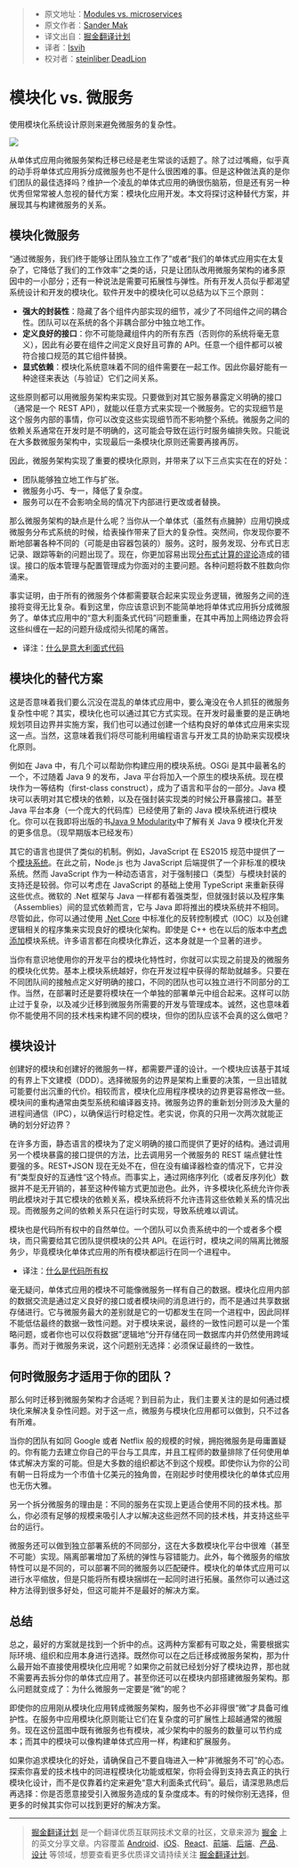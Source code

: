 > * 原文地址：[Modules vs. microservices](https://www.oreilly.com/ideas/modules-vs-microservices)
> * 原文作者：[Sander Mak](https://www.oreilly.com/people/sander_mak)
> * 译文出自：[掘金翻译计划](https://github.com/xitu/gold-miner)
> * 译者：[lsvih](https://github.com/lsvih)
> * 校对者：[steinliber](https://github.com/steinliber),[DeadLion](https://github.com/DeadLion)

# 模块化 vs. 微服务

使用模块化系统设计原则来避免微服务的复杂性。

![](https://d3tdunqjn7n0wj.cloudfront.net/360x240/container-227877_1920-0db52b796e6b80d98f6df2d01a6ee4fb.jpg)

从单体式应用向微服务架构迁移已经是老生常谈的话题了。除了过过嘴瘾，似乎真的动手将单体式应用拆分成微服务也不是什么很困难的事。但是这种做法真的是你们团队的最佳选择吗？维护一个凌乱的单体式应用的确很伤脑筋，但是还有另一种优秀但常常被人忽视的替代方案：模块化应用开发。本文将探讨这种替代方案，并展现其与构建微服务的关系。

## 模块化微服务

“通过微服务，我们终于能够让团队独立工作了”或者“我们的单体式应用实在太复杂了，它降低了我们的工作效率”之类的话，只是让团队改用微服务架构的诸多原因中的一小部分；还有一种说法是需要可拓展性与弹性。所有开发人员似乎都渴望系统设计和开发的模块化。软件开发中的模块化可以总结为以下三个原则：

- **强大的封装性**：隐藏了各个组件内部实现的细节，减少了不同组件之间的耦合性。团队可以在系统的各个非耦合部分中独立地工作。
- **定义良好的接口**：你不可能隐藏组件内的所有东西（否则你的系统将毫无意义），因此有必要在组件之间定义良好且可靠的 API。任意一个组件都可以被符合接口规范的其它组件替换。
- **显式依赖**：模块化系统意味着不同的组件需要在一起工作。因此你最好能有一种途径来表达（与验证）它们之间关系。

这些原则都可以用微服务架构来实现。只要做到对其它服务暴露定义明确的接口（通常是一个 REST API），就能以任意方式来实现一个微服务。它的实现细节是这个服务内部的事情，你可以改变这些实现细节而不影响整个系统。微服务之间的依赖关系通常在开发时是不明确的，这可能会导致在运行时服务编排失败。只能说在大多数微服务架构中，实现最后一条模块化原则还需要再接再厉。

因此，微服务架构实现了重要的模块化原则，并带来了以下三点实实在在的好处：

- 团队能够独立地工作与扩张。
- 微服务小巧、专一，降低了复杂度。
- 服务可以在不会影响全局的情况下内部进行更改或者替换。

那么微服务架构的缺点是什么呢？当你从一个单体式（虽然有点臃肿）应用切换成微服务分布式系统的时候，给表操作带来了巨大的复杂性。突然间，你发现你要不断地部署各种不同的（可能是由容器包装的）服务。这时，服务发现、分布式日志记录、跟踪等新的问题出现了。现在，你更加容易出现[分布式计算的谬论](https://en.wikipedia.org/wiki/Fallacies_of_distributed_computing)造成的错误。接口的版本管理与配置管理成为你面对的主要问题。各种问题将数不胜数向你涌来。

事实证明，由于所有的微服务个体都需要联合起来实现业务逻辑，微服务之间的连接将变得无比复杂。看到这里，你应该意识到不能简单地将单体式应用拆分成微服务了。单体式应用中的“意大利面条式代码”问题重重，在其中再加上网络边界会将这些纠缠在一起的问题升级成彻头彻尾的痛苦。

* 译注：[什么是意大利面式代码](http://www.ituring.com.cn/article/10311)

## 模块化的替代方案

这是否意味着我们要么沉没在混乱的单体式应用中，要么淹没在令人抓狂的微服务复杂性中呢？其实，模块化也可以通过其它方式实现。在开发时最重要的是正确地规划项目边界并实施方案，我们也可以通过创建一个结构良好的单体式应用来实现这一点。当然，这意味着我们将尽可能利用编程语言与开发工具的协助来实现模块化原则。

例如在 Java 中，有几个可以帮助你构建应用的模块系统。OSGi 是其中最著名的一个，不过随着 Java 9 的发布，Java 平台将加入一个原生的模块系统。现在模块作为一等结构（first-class construct），成为了语言和平台的一部分。Java 模块可以表明对其它模块的依赖，以及在强封装实现类的时候公开暴露接口。甚至 Java 平台本身（一个庞大的代码库）已经使用了新的 Java 模块系统进行模块化。你可以在我即将出版的书[Java 9 Modularity](https://www.safaribooksonline.com/library/view/java-9-modularity/9781491954157/?utm_source=newsite&amp;utm_medium=content&amp;utm_campaign=lgen&amp;utm_content=modules-vs-microservices-inline)中了解有关 Java 9 模块化开发的更多信息。（现早期版本已经发布）

其它的语言也提供了类似的机制。例如，JavaScript 在 ES2015 规范中提供了一个[模块系统](http://exploringjs.com/es6/ch_modules.html)。在此之前，Node.js 也为 JavaScript 后端提供了一个非标准的模块系统。然而 JavaScript 作为一种动态语言，对于强制接口（类型）与模块封装的支持还是较弱。你可以考虑在 JavaScript 的基础上使用 TypeScript 来重新获得这些优点。微软的 .Net 框架与 Java 一样都有着强类型，但就强封装以及程序集（Assemblies）间的显式依赖而言，它与 Java 即将推出的模块系统并不相同。尽管如此，你可以通过使用 [.Net Core](https://msdn.microsoft.com/en-us/magazine/mt707534.aspx) 中标准化的反转控制模式（IOC）以及创建逻辑相关的程序集来实现良好的模块化架构。即使是 C++ 也在以后的版本中[考虑添加](http://www.open-std.org/jtc1/sc22/wg21/docs/papers/2016/n4610.pdf)模块系统。许多语言都在向模块化靠近，这本身就是一个显著的进步。

当你有意识地使用你的开发平台的模块化特性时，你就可以实现之前提及的微服务的模块化优势。基本上模块系统越好，你在开发过程中获得的帮助就越多。只要在不同团队间的接触点定义好明确的接口，不同的团队也可以独立进行不同部分的工作。当然，在部署时还是要将模块在一个单独的部署单元中组合起来。这样可以防止过于复杂，以及减少迁移到微服务所需要的开发与管理成本。诚然，这也意味着你不能使用不同的技术栈来构建不同的模块，但你的团队应该不会真的这么做吧？

## 模块设计

创建好的模块和创建好的微服务一样，都需要严谨的设计。一个模块应该基于其域的有界上下文建模（DDD）。选择微服务的边界是架构上重要的决策，一旦出错就可能要付出沉重的代价。相较而言，模块化应用程序模块的边界更容易修改一些。模块间的重构通常由类型系统和编译器支持。微服务边界的重新划分则涉及大量的进程间通信（IPC），以确保运行时稳定性。老实说，你真的只用一次两次就能正确的划分好边界？

在许多方面，静态语言的模块为了定义明确的接口而提供了更好的结构。通过调用另一个模块暴露的接口提供的方法，比去调用另一个微服务的 REST 端点健壮性要强的多。REST+JSON 现在无处不在，但在没有编译器检查的情况下，它并没有”类型良好的互通性“这个特点。而事实上，通过网络序列化（或者反序列化）数据并不是无开销的，甚至这种传输方式更加逊色。此外，许多模块化系统允许你表明此模块对于其它模块的依赖关系，模块系统将不允许违背这些依赖关系的情况出现。而微服务之间的依赖关系只在运行时实现，导致系统难以调试。

模块也是代码所有权中的自然单位。一个团队可以负责系统中的一个或者多个模块，而只需要给其它团队提供模块的公共 API。在运行时，模块之间的隔离比微服务少，毕竟模块化单体式应用的所有模块都运行在同一个进程中。

* 译注：[什么是代码所有权](http://blog.csdn.net/mfowler/article/details/974251)

毫无疑问，单体式应用的模块不可能像微服务一样有自己的数据。模块化应用内部的数据交流是通过定义良好的接口或者模块间的消息进行的，而不是通过共享数据存储进行。它与微服务最大的差别就是它的一切都发生在同一个进程中，因此同样不能低估最终的数据一致性问题。对于模块来说，最终的一致性问题可以是一个策略问题，或者你也可以仅将数据”逻辑地“分开存储在同一数据库内并仍然使用跨域事务。而对于微服务来说，这个问题别无选择：必须保证最终的一致性。

## 何时微服务才适用于你的团队？

那么何时迁移到微服务架构才合适呢？到目前为止，我们主要关注的是如何通过模块化来解决复杂性问题。对于这一点，微服务与模块化应用都可以做到，只不过各有所难。

当你的团队有如同 Google 或者 Netflix 般的规模的时候，拥抱微服务是毋庸置疑的。你有能力去建立你自己的平台与工具库，并且工程师的数量排除了任何使用单体式解决方案的可能。但是大多数的组织都达不到这个规模。即使你认为你的公司有朝一日将成为一个市值十亿美元的独角兽，在刚起步时使用模块化的单体式应用也无伤大雅。

另一个拆分微服务的理由是：不同的服务在实现上更适合使用不同的技术栈。那么，你必须有足够的规模来吸引人才以解决这些迥然不同的技术栈，并支持这些平台的运行。

微服务还可以做到独立部署系统的不同部分，这在大多数模块化平台中很难（甚至不可能）实现。隔离部署增加了系统的弹性与容错能力。此外，每个微服务的缩放特性可以是不同的，可以部署不同的微服务以匹配硬件。模块化的单体式应用可以进行水平缩放，但是只能将所有模块捆绑在一起同时进行拓展。虽然你可以通过这种方法得到很多好处，但这可能并不是最好的解决方案。

## 总结
 
总之，最好的方案就是找到一个折中的点。这两种方案都有可取之处，需要根据实际环境、组织和应用本身进行选择。既然你可以在之后迁移成微服务架构，那为什么最开始不直接使用模块化应用呢？如果你之前就已经划分好了模块边界，那也就不需要再去拆分你的单体式应用了。甚至你还可以在模块内部搭建微服务架构。那么问题就变成了：为什么微服务一定要是“微”的呢？

即使你的应用刚从模块化应用转成微服务架构，服务也不必非得很“微”才具备可维护性。在服务中应用模块化原则能让它们在复杂度的可扩展性上超越通常的微服务。现在这份蓝图中既有微服务也有模块，减少架构中的服务的数量可以节约成本；而其中的模块可以像构建单体式应用一样，构建和扩展服务。

如果你追求模块化的好处，请确保自己不要自嗨进入一种“非微服务不可”的心态。探索你喜爱的技术栈中的同进程模块化功能或框架，你将会得到支持去真正的执行模块化设计，而不是仅靠着约定来避免“意大利面条式代码”。最后，请深思熟虑后再选择：你是否愿意接受引入微服务造成的复杂度成本。有的时候你别无选择，但更多的时候其实你可以找到更好的解决方案。

---

> [掘金翻译计划](https://github.com/xitu/gold-miner) 是一个翻译优质互联网技术文章的社区，文章来源为 [掘金](https://juejin.im) 上的英文分享文章。内容覆盖 [Android](https://github.com/xitu/gold-miner#android)、[iOS](https://github.com/xitu/gold-miner#ios)、[React](https://github.com/xitu/gold-miner#react)、[前端](https://github.com/xitu/gold-miner#前端)、[后端](https://github.com/xitu/gold-miner#后端)、[产品](https://github.com/xitu/gold-miner#产品)、[设计](https://github.com/xitu/gold-miner#设计) 等领域，想要查看更多优质译文请持续关注 [掘金翻译计划](https://github.com/xitu/gold-miner)。
